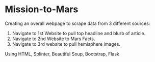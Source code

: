 # Mission-to-Mars

Creating an overall webpage to scrape data from 3 different sources:
1. Navigate to 1st  Website to pull top headline and blurb of article.
2. Navigate to 2nd Website to Mars Facts.
3. Navigate to 3rd website to pull hemisphere images. 

Using HTML, Splinter, Beautiful Soup, Bootstrap, Flask